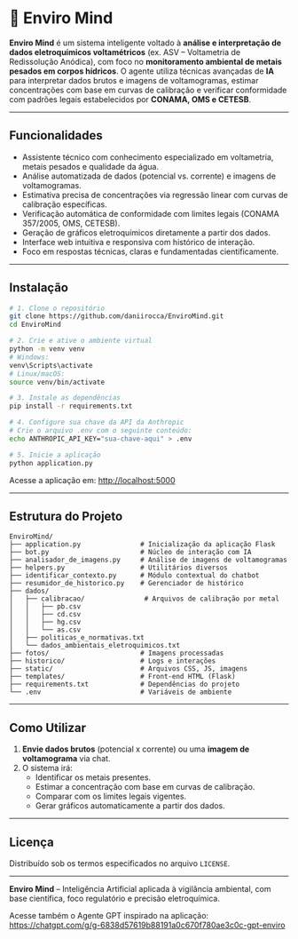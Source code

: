 # 🌱 Enviro Mind

**Enviro Mind** é um sistema inteligente voltado à **análise e interpretação de dados eletroquímicos voltamétricos** (ex. ASV – Voltametria de Redissolução Anódica), com foco no **monitoramento ambiental de metais pesados em corpos hídricos**. O agente utiliza técnicas avançadas de **IA** para interpretar dados brutos e imagens de voltamogramas, estimar concentrações com base em curvas de calibração e verificar conformidade com padrões legais estabelecidos por **CONAMA, OMS e CETESB**.

---

## Funcionalidades

- Assistente técnico com conhecimento especializado em voltametria, metais pesados e qualidade da água.
- Análise automatizada de dados (potencial vs. corrente) e imagens de voltamogramas.
- Estimativa precisa de concentrações via regressão linear com curvas de calibração específicas.
- Verificação automática de conformidade com limites legais (CONAMA 357/2005, OMS, CETESB).
- Geração de gráficos eletroquímicos diretamente a partir dos dados.
- Interface web intuitiva e responsiva com histórico de interação.
- Foco em respostas técnicas, claras e fundamentadas cientificamente.

---

## Instalação

```bash
# 1. Clone o repositório
git clone https://github.com/daniirocca/EnviroMind.git
cd EnviroMind

# 2. Crie e ative o ambiente virtual
python -m venv venv
# Windows:
venv\Scripts\activate
# Linux/macOS:
source venv/bin/activate

# 3. Instale as dependências
pip install -r requirements.txt

# 4. Configure sua chave da API da Anthropic
# Crie o arquivo .env com o seguinte conteúdo:
echo ANTHROPIC_API_KEY="sua-chave-aqui" > .env

# 5. Inicie a aplicação
python application.py
```

Acesse a aplicação em: [http://localhost:5000](http://localhost:5000)

---

## Estrutura do Projeto

```
EnviroMind/
├── application.py               # Inicialização da aplicação Flask
├── bot.py                       # Núcleo de interação com IA
├── analisador_de_imagens.py     # Análise de imagens de voltamogramas
├── helpers.py                   # Utilitários diversos
├── identificar_contexto.py      # Módulo contextual do chatbot
├── resumidor_de_historico.py    # Gerenciador de histórico
├── dados/
│   ├── calibracao/               # Arquivos de calibração por metal
│   │   ├── pb.csv
│   │   ├── cd.csv
│   │   ├── hg.csv
│   │   └── as.csv
│   ├── politicas_e_normativas.txt
│   └── dados_ambientais_eletroquimicos.txt
├── fotos/                       # Imagens processadas
├── historico/                   # Logs e interações
├── static/                      # Arquivos CSS, JS, imagens
├── templates/                   # Front-end HTML (Flask)
├── requirements.txt             # Dependências do projeto
└── .env                         # Variáveis de ambiente
```

---

## Como Utilizar

1. **Envie dados brutos** (potencial x corrente) ou uma **imagem de voltamograma** via chat.
2. O sistema irá:
   - Identificar os metais presentes.
   - Estimar a concentração com base em curvas de calibração.
   - Comparar com os limites legais vigentes.
   - Gerar gráficos automaticamente a partir dos dados.

---

## Licença

Distribuído sob os termos especificados no arquivo `LICENSE`.

---

**Enviro Mind** – Inteligência Artificial aplicada à vigilância ambiental, com base científica, foco regulatório e precisão eletroquímica.


Acesse também o Agente GPT inspirado na aplicação: https://chatgpt.com/g/g-6838d57619b88191a0c670f780ae3c0c-gpt-enviro

